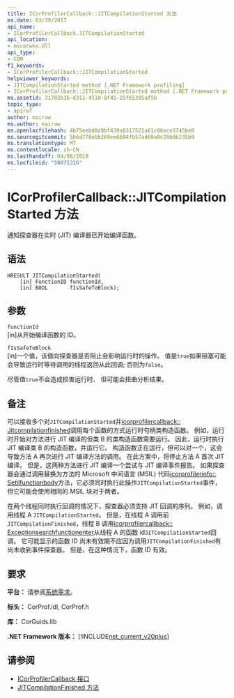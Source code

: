 ```yaml
---
title: ICorProfilerCallback::JITCompilationStarted 方法
ms.date: 03/30/2017
api_name:
- ICorProfilerCallback.JITCompilationStarted
api_location:
- mscorwks.dll
api_type:
- COM
f1_keywords:
- ICorProfilerCallback::JITCompilationStarted
helpviewer_keywords:
- JITCompilationStarted method [.NET Framework profiling]
- ICorProfilerCallback::JITCompilationStarted method [.NET Framework profiling]
ms.assetid: 31782b36-d311-4518-8f45-25f65385af5b
topic_type:
- apiref
author: mairaw
ms.author: mairaw
ms.openlocfilehash: 4b75eebd8d9bf439a0317521a61c06ece3745be0
ms.sourcegitcommit: 5b6d778ebb269ee6684fb57ad69a8c28b06235b9
ms.translationtype: MT
ms.contentlocale: zh-CN
ms.lasthandoff: 04/08/2019
ms.locfileid: "59075316"
---
```

# <a name="icorprofilercallbackjitcompilationstarted-method"></a>ICorProfilerCallback::JITCompilationStarted 方法
通知探查器在实时 (JIT) 编译器已开始编译函数。  
  
## <a name="syntax"></a>语法  
  
```  
HRESULT JITCompilationStarted(  
    [in] FunctionID functionId,  
    [in] BOOL       fIsSafeToBlock);  
```  
  
## <a name="parameters"></a>参数  
 `functionId`  
 [in]从开始编译函数的 ID。  
  
 `fIsSafeToBlock`  
 [in]一个值，该值向探查器是否阻止会影响运行时的操作。 值是`true`如果阻塞可能会导致运行时等待调用的线程返回从此回调; 否则为`false`。  
  
 尽管值`true`不会造成损害运行时、 但可能会扭曲分析结果。  
  
## <a name="remarks"></a>备注  
 可以接收多个对`JITCompilationStarted`并[icorprofilercallback:: Jitcompilationfinished](../../../../docs/framework/unmanaged-api/profiling/icorprofilercallback-jitcompilationfinished-method.md)调用每个函数的方式运行时句柄类构造函数。 例如，运行时开始对方法进行 JIT 编译的但类 B 的类构造函数需要运行。 因此，运行时执行 JIT 编译类 B 的构造函数，并运行它。 构造函数正在运行，但可以对一个，这会导致方法 A 再次进行 JIT 编译方法的调用。 在此方案中，将停止方法 A 首次 JIT 编译。 但是，这两种方法进行 JIT 编译一个尝试与 JIT 编译事件报告。 如果探查器会通过调用替换为方法的 Microsoft 中间语言 (MSIL) 代码[icorprofilerinfo:: Setilfunctionbody](../../../../docs/framework/unmanaged-api/profiling/icorprofilerinfo-setilfunctionbody-method.md)方法，它必须同时执行此操作`JITCompilationStarted`事件，但它可能会使用相同的 MSIL 块对于两者。  
  
 在两个线程同时执行回调的情况下，探查器必须支持 JIT 回调的序列。 例如，调用线程 A `JITCompilationStarted`。 但是，在线程 A 调用前`JITCompilationFinished`，线程 B 调用[icorprofilercallback:: Exceptionsearchfunctionenter](../../../../docs/framework/unmanaged-api/profiling/icorprofilercallback-exceptionsearchfunctionenter-method.md)从线程 A 的函数 id`JITCompilationStarted`回调。 它可能显示的函数 ID 尚未有效期不应因为调用`JITCompilationFinished`有尚未收到事件探查器。 但是，在这种情况下，函数 ID 有效。  
  
## <a name="requirements"></a>要求  
 **平台：** 请参阅[系统需求](../../../../docs/framework/get-started/system-requirements.md)。  
  
 **标头：** CorProf.idl, CorProf.h  
  
 **库：** CorGuids.lib  
  
 **.NET Framework 版本：** [!INCLUDE[net_current_v20plus](../../../../includes/net-current-v20plus-md.md)]  
  
## <a name="see-also"></a>请参阅

- [ICorProfilerCallback 接口](../../../../docs/framework/unmanaged-api/profiling/icorprofilercallback-interface.md)
- [JITCompilationFinished 方法](../../../../docs/framework/unmanaged-api/profiling/icorprofilercallback-jitcompilationfinished-method.md)
